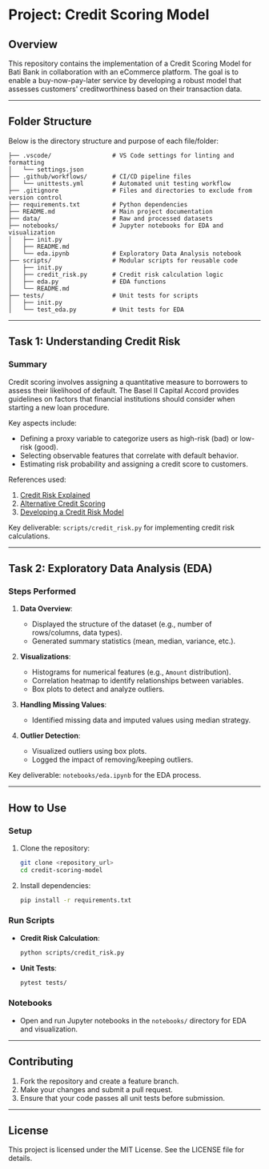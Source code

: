 # Project: Credit Scoring Model

## Overview

This repository contains the implementation of a Credit Scoring Model for Bati Bank in collaboration with an eCommerce platform. The goal is to enable a buy-now-pay-later service by developing a robust model that assesses customers' creditworthiness based on their transaction data.

---

## Folder Structure

Below is the directory structure and purpose of each file/folder:

```plaintext
├── .vscode/                 # VS Code settings for linting and formatting
│   └── settings.json
├── .github/workflows/       # CI/CD pipeline files
│   └── unittests.yml        # Automated unit testing workflow
├── .gitignore               # Files and directories to exclude from version control
├── requirements.txt         # Python dependencies
├── README.md                # Main project documentation
├── data/                    # Raw and processed datasets
├── notebooks/               # Jupyter notebooks for EDA and visualization
│   ├── init.py
│   ├── README.md
│   └── eda.ipynb            # Exploratory Data Analysis notebook
├── scripts/                 # Modular scripts for reusable code
│   ├── init.py
│   ├── credit_risk.py       # Credit risk calculation logic
│   ├── eda.py               # EDA functions
│   └── README.md
├── tests/                   # Unit tests for scripts
│   ├── init.py
│   └── test_eda.py          # Unit tests for EDA
```

---

## Task 1: Understanding Credit Risk

### **Summary**

Credit scoring involves assigning a quantitative measure to borrowers to assess their likelihood of default. The Basel II Capital Accord provides guidelines on factors that financial institutions should consider when starting a new loan procedure.

Key aspects include:

- Defining a proxy variable to categorize users as high-risk (bad) or low-risk (good).
- Selecting observable features that correlate with default behavior.
- Estimating risk probability and assigning a credit score to customers.

References used:

1. [Credit Risk Explained](https://www.risk-officer.com/Credit_Risk.htm)
2. [Alternative Credit Scoring](https://www.hkma.gov.hk/media/eng/doc/key-functions/financial-infrastructure/alternative_credit_scoring.pdf)
3. [Developing a Credit Risk Model](https://towardsdatascience.com/how-to-develop-a-credit-risk-model-and-scorecard-91335fc01f03)

Key deliverable: `scripts/credit_risk.py` for implementing credit risk calculations.

---

## Task 2: Exploratory Data Analysis (EDA)

### **Steps Performed**

1. **Data Overview**:

   - Displayed the structure of the dataset (e.g., number of rows/columns, data types).
   - Generated summary statistics (mean, median, variance, etc.).

2. **Visualizations**:

   - Histograms for numerical features (e.g., `Amount` distribution).
   - Correlation heatmap to identify relationships between variables.
   - Box plots to detect and analyze outliers.

3. **Handling Missing Values**:

   - Identified missing data and imputed values using median strategy.

4. **Outlier Detection**:
   - Visualized outliers using box plots.
   - Logged the impact of removing/keeping outliers.

Key deliverable: `notebooks/eda.ipynb` for the EDA process.

---

## How to Use

### **Setup**

1. Clone the repository:
   ```bash
   git clone <repository_url>
   cd credit-scoring-model
   ```
2. Install dependencies:
   ```bash
   pip install -r requirements.txt
   ```

### **Run Scripts**

- **Credit Risk Calculation**:
  ```bash
  python scripts/credit_risk.py
  ```
- **Unit Tests**:
  ```bash
  pytest tests/
  ```

### **Notebooks**

- Open and run Jupyter notebooks in the `notebooks/` directory for EDA and visualization.

---

## Contributing

1. Fork the repository and create a feature branch.
2. Make your changes and submit a pull request.
3. Ensure that your code passes all unit tests before submission.

---

## License

This project is licensed under the MIT License. See the LICENSE file for details.

